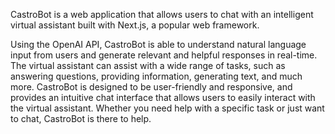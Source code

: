 CastroBot is a web application that allows users to chat with an intelligent virtual assistant built with Next.js, a popular web framework. 

Using the OpenAI API, CastroBot is able to understand natural language input from users and generate relevant and helpful responses in real-time. The virtual assistant can assist with a wide range of tasks, such as answering questions, providing information, generating text, and much more. CastroBot is designed to be user-friendly and responsive, and provides an intuitive chat interface that allows users to easily interact with the virtual assistant. Whether you need help with a specific task or just want to chat, CastroBot is there to help.
